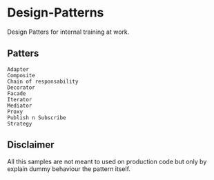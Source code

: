 # Design-Patterns
Design Patters for internal training at work.

## Patters

    Adapter
    Composite
    Chain of responsability
    Decorator
    Facade
    Iterator
    Mediator
    Proxy
    Publish n Subscribe
    Strategy

## Disclaimer

All this samples are not meant to used on production code but only by explain dummy behaviour the pattern itself.
